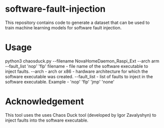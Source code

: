 # software-fault-injection
This repository contains code to generate a dataset that can be used to train machine learning models for software fault injection.

# Usage
python3 chaosduck.py --filename NovaHomeDaemon_Raspi_Ext --arch arm --fault_list 'nop' 'flp'
filename - file name of the software executable to inject faults.
--arch - arch or x86 - hardware architecture for which the software executable was created.
--fault_list - list of faults to inject in the software executable. Example - 'nop' 'flp' 'jmp' 'none'

# Acknowledgement
This tool uses the uses Chaos Duck tool (developed by Igor Zavalyshyn) to inject faults into the software executable.
